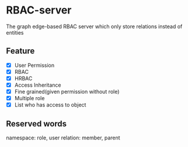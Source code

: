 # RBAC-server

The graph edge-based RBAC server which only store relations instead of entities

## Feature

- [x] User Permission
- [x] RBAC
- [x] HRBAC
- [x] Access Inheritance
- [x] Fine grained(given permission without role)
- [x] Multiple role
- [x] List who has access to object

## Reserved words

namespace: role, user
relation: member, parent